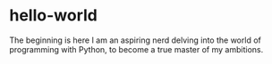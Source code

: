 # hello-world
The beginning is here
I am an aspiring nerd delving into the world of programming with Python, to become a true master of my ambitions. 
